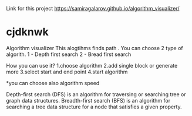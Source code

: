 Link for this project https://samiragalarov.github.io/algorithm_visualizer/
<h1>cjdknwk</h1>
Algorithm visualizer
This alogtihms finds path . You can choose 2 type of algorith.
1 - Depth first search
2 - Bread first search

How you can use it?
1.choose algorithm
2.add single block or generate more
3.select start and end point
4.start algorithm

*you can choose also algorithm speed

Depth-first search (DFS) is an algorithm for traversing or searching tree or graph data structures.
Breadth-first search (BFS) is an algorithm for searching a tree data structure for a node that satisfies a given property. 
